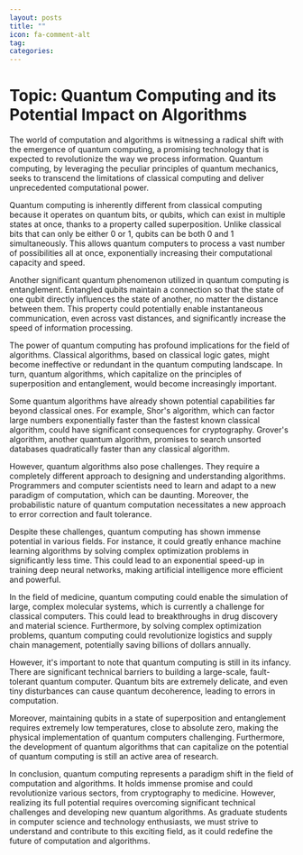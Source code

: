 ```yaml
---
layout: posts
title: ""
icon: fa-comment-alt
tag: 
categories: 
---
```


# Topic: Quantum Computing and its Potential Impact on Algorithms

The world of computation and algorithms is witnessing a radical shift with the emergence of quantum computing, a promising technology that is expected to revolutionize the way we process information. Quantum computing, by leveraging the peculiar principles of quantum mechanics, seeks to transcend the limitations of classical computing and deliver unprecedented computational power.

Quantum computing is inherently different from classical computing because it operates on quantum bits, or qubits, which can exist in multiple states at once, thanks to a property called superposition. Unlike classical bits that can only be either 0 or 1, qubits can be both 0 and 1 simultaneously. This allows quantum computers to process a vast number of possibilities all at once, exponentially increasing their computational capacity and speed.

Another significant quantum phenomenon utilized in quantum computing is entanglement. Entangled qubits maintain a connection so that the state of one qubit directly influences the state of another, no matter the distance between them. This property could potentially enable instantaneous communication, even across vast distances, and significantly increase the speed of information processing.

The power of quantum computing has profound implications for the field of algorithms. Classical algorithms, based on classical logic gates, might become ineffective or redundant in the quantum computing landscape. In turn, quantum algorithms, which capitalize on the principles of superposition and entanglement, would become increasingly important.

Some quantum algorithms have already shown potential capabilities far beyond classical ones. For example, Shor's algorithm, which can factor large numbers exponentially faster than the fastest known classical algorithm, could have significant consequences for cryptography. Grover's algorithm, another quantum algorithm, promises to search unsorted databases quadratically faster than any classical algorithm.

However, quantum algorithms also pose challenges. They require a completely different approach to designing and understanding algorithms. Programmers and computer scientists need to learn and adapt to a new paradigm of computation, which can be daunting. Moreover, the probabilistic nature of quantum computation necessitates a new approach to error correction and fault tolerance.

Despite these challenges, quantum computing has shown immense potential in various fields. For instance, it could greatly enhance machine learning algorithms by solving complex optimization problems in significantly less time. This could lead to an exponential speed-up in training deep neural networks, making artificial intelligence more efficient and powerful.

In the field of medicine, quantum computing could enable the simulation of large, complex molecular systems, which is currently a challenge for classical computers. This could lead to breakthroughs in drug discovery and material science. Furthermore, by solving complex optimization problems, quantum computing could revolutionize logistics and supply chain management, potentially saving billions of dollars annually.

However, it's important to note that quantum computing is still in its infancy. There are significant technical barriers to building a large-scale, fault-tolerant quantum computer. Quantum bits are extremely delicate, and even tiny disturbances can cause quantum decoherence, leading to errors in computation.

Moreover, maintaining qubits in a state of superposition and entanglement requires extremely low temperatures, close to absolute zero, making the physical implementation of quantum computers challenging. Furthermore, the development of quantum algorithms that can capitalize on the potential of quantum computing is still an active area of research.

In conclusion, quantum computing represents a paradigm shift in the field of computation and algorithms. It holds immense promise and could revolutionize various sectors, from cryptography to medicine. However, realizing its full potential requires overcoming significant technical challenges and developing new quantum algorithms. As graduate students in computer science and technology enthusiasts, we must strive to understand and contribute to this exciting field, as it could redefine the future of computation and algorithms.